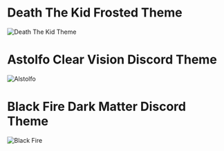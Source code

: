 # Death The Kid Frosted Theme 
![Death The Kid Theme](https://github.com/user-attachments/assets/ead27915-4ed5-49af-881a-b2ce18a4f1ae)

# Astolfo Clear Vision Discord Theme 
![Alstolfo](https://github.com/user-attachments/assets/c42ced3d-8ecc-4716-970f-759be732f8df)

# Black Fire Dark Matter Discord Theme 
![Black Fire](https://github.com/user-attachments/assets/d659d157-9efe-422f-ac01-f6a9227675c7)
